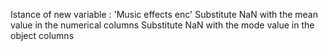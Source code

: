 Istance of new variable :
    'Music effects enc'
Substitute NaN with the mean value in the numerical columns
Substitute NaN with the mode value in the object columns